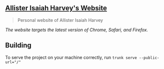 ## [Allister Isaiah Harvey's Website](https://a-isaiahharvey.github.io)

> Personal website of Allister Isaiah Harvey

*The website targets the latest version of Chrome, Safari, and Firefox.*

## Building  
To serve the project on your machine correctly, run `trunk serve --public-url="/"`

